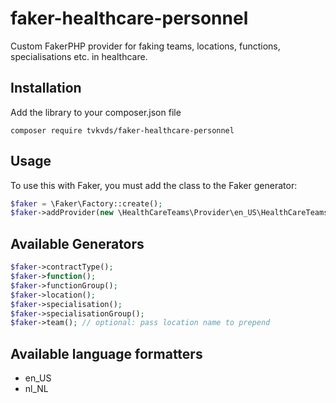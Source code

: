 # faker-healthcare-personnel
Custom FakerPHP provider for faking teams, locations, functions, specialisations etc. in healthcare.

## Installation

Add the library to your composer.json file

 	composer require tvkvds/faker-healthcare-personnel

## Usage

To use this with Faker, you must add the class to the Faker generator:



```php
$faker = \Faker\Factory::create();
$faker->addProvider(new \HealthCareTeams\Provider\en_US\HealthCareTeams($faker));
```


## Available Generators
```php
$faker->contractType(); 
$faker->function(); 
$faker->functionGroup(); 
$faker->location(); 
$faker->specialisation(); 
$faker->specialisationGroup(); 
$faker->team(); // optional: pass location name to prepend
```

## Available language formatters

* en_US
* nl_NL




